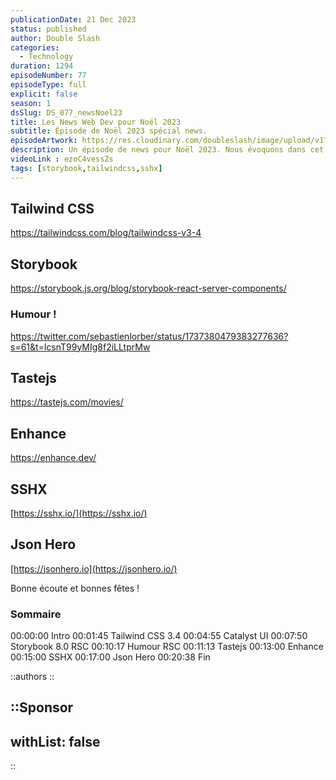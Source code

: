 ```yaml
---
publicationDate: 21 Dec 2023
status: published
author: Double Slash
categories:
  - Technology
duration: 1294
episodeNumber: 77
episodeType: full
explicit: false
season: 1
dsSlug: DS_077_newsNoel23
title: Les News Web Dev pour Noël 2023
subtitle: Épisode de Noël 2023 spécial news.
episodeArtwork: https://res.cloudinary.com/doubleslash/image/upload/v1703095706/episode/ART_77_newsnoel23_dltycu.png
description: Un épisode de news pour Noël 2023. Nous évoquons dans cet épisode plus court que d'habitude. La version 3.4 de Tailwind CSS. Storybook qui prend en charge les RSC dans sa version 8 alpha. Tastejs, une app développée sous différents frameworks. Enhance, un framework méconnu tout mignon ! Et json Hero, un outil pour visualiser les données JSON.
videoLink : ezoC4vessZs
tags: [storybook,tailwindcss,sshx]
---
```


## Tailwind CSS

<https://tailwindcss.com/blog/tailwindcss-v3-4>

## Storybook

<https://storybook.js.org/blog/storybook-react-server-components/>

### Humour !

<https://twitter.com/sebastienlorber/status/1737380479383277636?s=61&t=lcsnT99yMIg8f2iLLtprMw>

## Tastejs

<https://tastejs.com/movies/>

## Enhance

<https://enhance.dev/>

## SSHX

[https://sshx.io/](https://sshx.io/)

## Json Hero

[https://jsonhero.io](https://jsonhero.io/)

Bonne écoute et bonnes fêtes !


### Sommaire

00:00:00 Intro
00:01:45 Tailwind CSS 3.4
00:04:55 Catalyst UI
00:07:50 Storybook 8.0 RSC
00:10:17 Humour RSC
00:11:13 Tastejs
00:13:00 Enhance
00:15:00 SSHX
00:17:00 Json Hero
00:20:38 Fin


::authors
::

::Sponsor
---
withList: false
---
::
